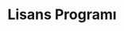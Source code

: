 ---
title: Lisans Programı
menu:
    main:
        identifier: undergraduate
        name: Lisans Programı
        weight: 3
---